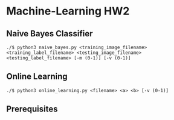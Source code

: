 # Machine-Learning HW2

## Naive Bayes Classifier
```shell script
./$ python3 naive_bayes.py <training_image_filename> <training_label_filename> <testing_image_filename> <testing_label_filename> [-m (0-1)] [-v (0-1)]
```

## Online Learning
```shell script
./$ python3 online_learning.py <filename> <a> <b> [-v (0-1)]
```

## Prerequisites

